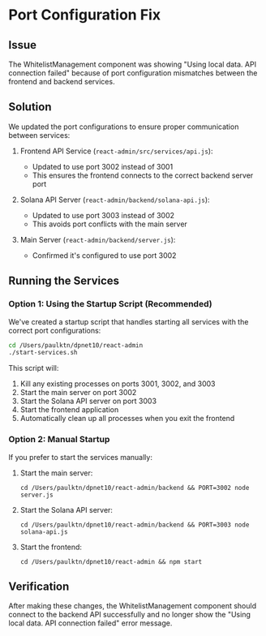 # Port Configuration Fix

## Issue
The WhitelistManagement component was showing "Using local data. API connection failed" because of port configuration mismatches between the frontend and backend services.

## Solution
We updated the port configurations to ensure proper communication between services:

1. Frontend API Service (`react-admin/src/services/api.js`):
   - Updated to use port 3002 instead of 3001
   - This ensures the frontend connects to the correct backend server port

2. Solana API Server (`react-admin/backend/solana-api.js`):
   - Updated to use port 3003 instead of 3002
   - This avoids port conflicts with the main server

3. Main Server (`react-admin/backend/server.js`):
   - Confirmed it's configured to use port 3002

## Running the Services

### Option 1: Using the Startup Script (Recommended)
We've created a startup script that handles starting all services with the correct port configurations:

```bash
cd /Users/paulktn/dpnet10/react-admin
./start-services.sh
```

This script will:
1. Kill any existing processes on ports 3001, 3002, and 3003
2. Start the main server on port 3002
3. Start the Solana API server on port 3003
4. Start the frontend application
5. Automatically clean up all processes when you exit the frontend

### Option 2: Manual Startup
If you prefer to start the services manually:

1. Start the main server:
   ```
   cd /Users/paulktn/dpnet10/react-admin/backend && PORT=3002 node server.js
   ```

2. Start the Solana API server:
   ```
   cd /Users/paulktn/dpnet10/react-admin/backend && PORT=3003 node solana-api.js
   ```

3. Start the frontend:
   ```
   cd /Users/paulktn/dpnet10/react-admin && npm start
   ```

## Verification
After making these changes, the WhitelistManagement component should connect to the backend API successfully and no longer show the "Using local data. API connection failed" error message.
